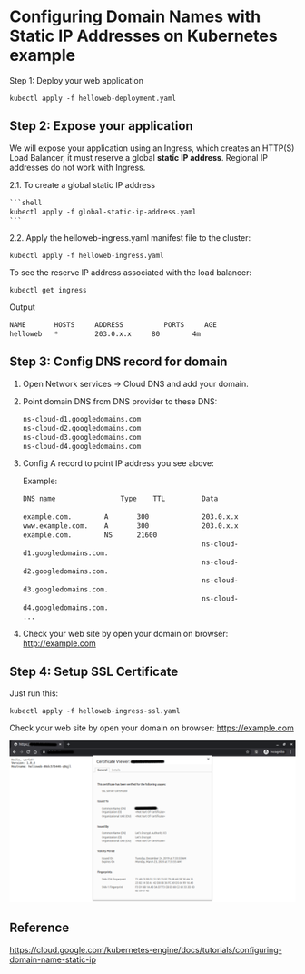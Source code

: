 # Configuring Domain Names with Static IP Addresses on Kubernetes example

Step 1: Deploy your web application

```shell
kubectl apply -f helloweb-deployment.yaml
```

## Step 2: Expose your application

We will expose your application using an Ingress, which creates an HTTP(S) Load Balancer, it must reserve a global **static IP address**. Regional IP addresses do not work with Ingress.

2.1. To create a global static IP address

    ```shell
    kubectl apply -f global-static-ip-address.yaml
    ```

2.2. Apply the helloweb-ingress.yaml manifest file to the cluster:

```shell
kubectl apply -f helloweb-ingress.yaml
```


To see the reserve IP address associated with the load balancer:

```shell
kubectl get ingress
```

Output

```shell
NAME       HOSTS     ADDRESS          PORTS     AGE
helloweb   *         203.0.x.x     80        4m
```

## Step 3: Config DNS record for domain

1. Open Network services -> Cloud DNS and add your domain.

2. Point domain DNS from DNS provider to these DNS:

    ```
    ns-cloud-d1.googledomains.com
    ns-cloud-d2.googledomains.com
    ns-cloud-d3.googledomains.com
    ns-cloud-d4.googledomains.com
    ```
3. Config A record to point IP address you see above:

    Example:

    ```
    DNS name                Type    TTL         Data

    example.com.	    A	    300	            203.0.x.x
    www.example.com.	A	    300             203.0.x.x
    example.com.	    NS	    21600	
                                                ns-cloud-d1.googledomains.com.
                                                ns-cloud-d2.googledomains.com.
                                                ns-cloud-d3.googledomains.com.
                                                ns-cloud-d4.googledomains.com.
    ...
    ```

4. Check your web site by open your domain on browser: http://example.com

## Step 4: Setup SSL Certificate

Just run this:

```
kubectl apply -f helloweb-ingress-ssl.yaml
```

Check your web site by open your domain on browser: https://example.com

![](kubernetes-on-gcloud-with-ssl-letencrypt.png "Kubernetes-on-gcloud-with-ssl-letencrypt")

## Reference

https://cloud.google.com/kubernetes-engine/docs/tutorials/configuring-domain-name-static-ip
